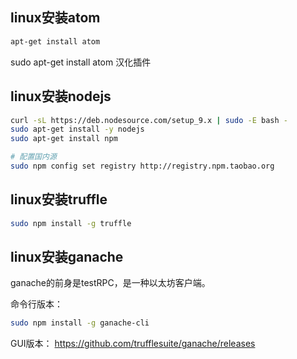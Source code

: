 ## linux安装atom

```bash
apt-get install atom
```

sudo apt-get install atom 汉化插件

## linux安装nodejs

```bash
curl -sL https://deb.nodesource.com/setup_9.x | sudo -E bash -
sudo apt-get install -y nodejs
sudo apt-get install npm

# 配置国内源
sudo npm config set registry http://registry.npm.taobao.org
```

## linux安装truffle

```bash
sudo npm install -g truffle
```

## linux安装ganache

ganache的前身是testRPC，是一种以太坊客户端。

命令行版本：
```bash
sudo npm install -g ganache-cli
```

GUI版本：
https://github.com/trufflesuite/ganache/releases